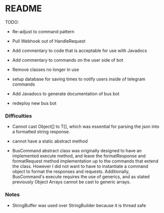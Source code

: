 # README
TODO:
- Re-adjust to command pattern
- Pull Webhook out of HandleRequest

- Add commentary to code that is acceptable for use with Javadocs

- Add commentary to commands on the user side of bot
- Remove classes no longer in use

- setup database for saving times to notify users inside of telegram commands

- Add Javadocs to generate documentation of bus bot

- redeploy new bus bot

### Difficulties
- Cannot cast Object[] to T[], which was essential for parsing the json into a
  formatted string response.

- cannot have a static abstract method

- BusCommand abstract class was originally designed to have an implemented execute method, and
  leave the formatResponse and formatRequest method implementation up to the commands
  that extend the class. However I did not want to have to instantiate a command
  object to format the responses and requests. Additionally, BusCommand's execute requires the
  use of generics, and as stated previously Object Arrays cannot be cast to generic arrays.

### Notes

- StringBuffer was used over StringBuilder because it is thread safe
